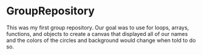 # GroupRepository
This was my first group repository. Our goal was to use for loops, arrays, functions, and objects to create a canvas that displayed all of our names and the colors of the circles and background would change when told to do so.
